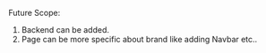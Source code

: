 Future Scope:
1. Backend can be added.
2. Page can be more specific about brand like adding Navbar etc..
